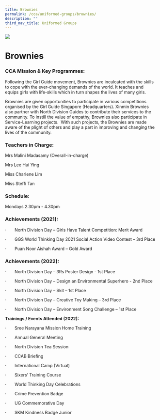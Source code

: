 ```yaml
---
title: Brownies
permalink: /cca/uniformed-groups/brownies/
description: ""
third_nav_title: Uniformed Groups
---
```

![](/images/CCA/brownies%20s.jpg)

# **Brownies**


### CCA Mission & Key Programmes:
      
Following the Girl Guide movement, Brownies are inculcated with the skills to cope with the ever-changing demands of the world. It teaches and equips girls with life-skills which in turn shapes the lives of many girls.

Brownies are given opportunities to participate in various competitions organised by the Girl Guide Singapore (Headquarters). Xinmin Brownies also partner with North Division Guides to contribute their services to the community. To instill the value of empathy, Brownies also participate in Service-Learning projects.  With such projects, the Brownies are made aware of the plight of others and play a part in improving and changing the lives of the community.

### Teachers in Charge:

Mrs Malini Madasamy (Overall-in-charge)

Mrs Lee Hui Ying

Miss Charlene Lim

Miss Steffi Tan

### Schedule:

Mondays
2.30pm - 4.30pm

### Achievements (2021):

·       North Division Day – Girls Have Talent Competition: Merit Award

·       GGS World Thinking Day 2021 Social Action Video Contest – 3rd Place

·       Puan Noor Aishah Award – Gold Award

### Achievements (2022):

·       North Division Day – 3Rs Poster Design - 1st Place

·       North Division Day – Design an Environmental Superhero - 2nd Place

·       North Division Day – Skit – 1st Place

·       North Division Day – Creative Toy Making – 3rd Place

·       North Division Day – Environment Song Challenge – 1st Place

**Trainings / Events Attended (2022):**

·       Sree Narayana Mission Home Training

·       Annual General Meeting

·       North Division Tea Session

·       CCAB Briefing

·       International Camp (Virtual)

·       Sixers’ Training Course

·       World Thinking Day Celebrations

·       Crime Prevention Badge

·       UG Commemorative Day

·       SKM Kindness Badge Junior